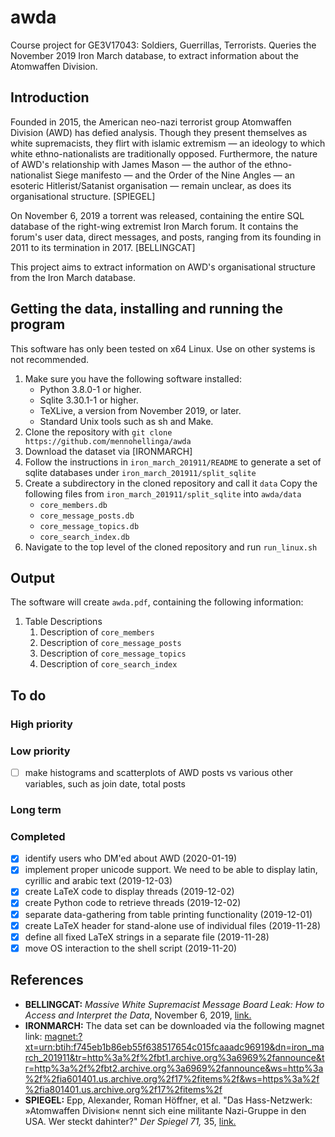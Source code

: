 # awda
Course project for GE3V17043: Soldiers, Guerrillas, Terrorists. Queries the November 2019 Iron March database, to extract information about the Atomwaffen Division.

## Introduction

Founded in 2015, the American neo-nazi terrorist group Atomwaffen Division (AWD) has defied analysis. Though they present themselves as white supremacists, they flirt with islamic extremism — an ideology to which white ethno-nationalists are traditionally opposed. Furthermore, the nature of AWD's relationship with James Mason — the author of the ethno-nationalist Siege manifesto — and the Order of the Nine Angles — an esoteric Hitlerist/Satanist organisation — remain unclear, as does its organisational structure. [SPIEGEL]

On November 6, 2019 a torrent was released, containing the entire SQL database of the right-wing extremist Iron March forum. It contains the forum's user data, direct messages, and posts, ranging from its founding in 2011 to its termination in 2017. [BELLINGCAT]

This project aims to extract information on AWD's organisational structure from the Iron March database.

## Getting the data, installing and running the program

This software has only been tested on x64 Linux. Use on other systems is not recommended.

1. Make sure you have the following software installed:
    * Python 3.8.0-1 or higher.
    * Sqlite 3.30.1-1 or higher.
    * TeXLive, a version from November 2019, or later.
    * Standard Unix tools such as sh and Make.
1. Clone the repository with `git clone https://github.com/mennohellinga/awda`
1. Download the dataset via [IRONMARCH]
1. Follow the instructions in `iron_march_201911/README` to generate a set of sqlite databases under `iron_march_201911/split_sqlite`
1. Create a subdirectory in the cloned repository and call it `data` Copy the following files from `iron_march_201911/split_sqlite` into `awda/data`
    * `core_members.db`
    * `core_message_posts.db`
    * `core_message_topics.db`
    * `core_search_index.db`
1. Navigate to the top level of the cloned repository and run `run_linux.sh`

## Output

The software will create `awda.pdf`, containing the following information:

1. Table Descriptions
    1. Description of `core_members`
    1. Description of `core_message_posts`
    1. Description of `core_message_topics`
    1. Description of `core_search_index`

## To do

### High priority

### Low priority

- [ ] make histograms and scatterplots of AWD posts vs various other variables, such as join date, total posts

### Long term

### Completed
- [x] identify users who DM'ed about AWD (2020-01-19)
- [x] implement proper unicode support. We need to be able to display latin, cyrillic and arabic text (2019-12-03)
- [x] create LaTeX code to display threads (2019-12-02)
- [x] create Python code to retrieve threads (2019-12-02)
- [x] separate data-gathering from table printing functionality (2019-12-01)
- [x] create LaTeX header for stand-alone use of individual files (2019-11-28)
- [x] define all fixed LaTeX strings in a separate file (2019-11-28)
- [x] move OS interaction to the shell script (2019-11-20)

## References

* **BELLINGCAT:** _Massive White Supremacist Message Board Leak: How to Access and Interpret the Data_, November 6, 2019, [link.](https://www.bellingcat.com/resources/how-tos/2019/11/06/massive-white-supremacist-message-board-leak-how-to-access-and-interpret-the-data/)
* **IRONMARCH:** The data set can be downloaded via the following magnet link: <magnet:?xt=urn:btih:f745eb1b86eb55f638517654c015fcaaadc96919&dn=iron_march_201911&tr=http%3a%2f%2fbt1.archive.org%3a6969%2fannounce&tr=http%3a%2f%2fbt2.archive.org%3a6969%2fannounce&ws=http%3a%2f%2fia601401.us.archive.org%2f17%2fitems%2f&ws=https%3a%2f%2fia801401.us.archive.org%2f17%2fitems%2f>
* **SPIEGEL:** Epp, Alexander, Roman Höffner, et al. "Das Hass-Netzwerk: »Atomwaffen Division« nennt sich eine militante Nazi-Gruppe in den USA. Wer steckt dahinter?" _Der Spiegel 71,_ 35, [link.](https://www.spiegel.de/politik/ausland/neonazi-zelle-atomwaffen-division-das-hass-netzwerk-a-1225341.html)
